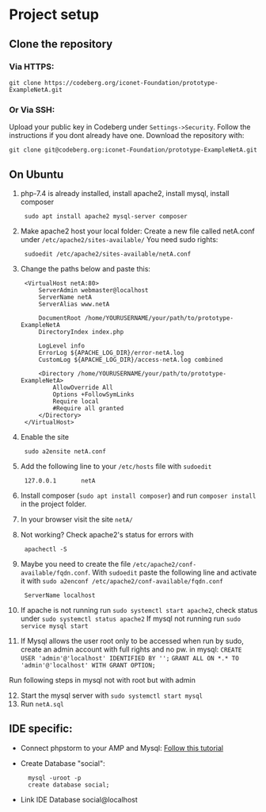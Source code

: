 # Project setup

## Clone the repository

### Via HTTPS:

    git clone https://codeberg.org/iconet-Foundation/prototype-ExampleNetA.git

### Or Via SSH:

Upload your public key in Codeberg under `Settings->Security`. Follow the instructions if you dont already have one.
Download the repository with:

    git clone git@codeberg.org:iconet-Foundation/prototype-ExampleNetA.git

## On Ubuntu

1. php-7.4 is already installed, install apache2, install mysql, install composer

        sudo apt install apache2 mysql-server composer

2. Make apache2 host your local folder: Create a new file called netA.conf under `/etc/apache2/sites-available/` You
   need sudo rights:

        sudoedit /etc/apache2/sites-available/netA.conf

3. Change the paths below and paste this:

        <VirtualHost netA:80>
            ServerAdmin webmaster@localhost
            ServerName netA
            ServerAlias www.netA

            DocumentRoot /home/YOURUSERNAME/your/path/to/prototype-ExampleNetA
            DirectoryIndex index.php

            LogLevel info
            ErrorLog ${APACHE_LOG_DIR}/error-netA.log
            CustomLog ${APACHE_LOG_DIR}/access-netA.log combined

            <Directory /home/YOURUSERNAME/your/path/to/prototype-ExampleNetA>
                AllowOverride All
                Options +FollowSymLinks
                Require local
                #Require all granted
            </Directory>
        </VirtualHost>


4. Enable the site

        sudo a2ensite netA.conf


5. Add the following line to your `/etc/hosts` file with `sudoedit`

        127.0.0.1       netA

6. Install composer (`sudo apt install composer`) and run `composer install` in the project folder.


7. In your browser visit the site `netA/`

8. Not working? Check apache2's status for errors with

        apachectl -S


9. Maybe you need to create the file `/etc/apache2/conf-available/fqdn.conf`. With `sudoedit` paste the following line and activate it with `sudo a2enconf /etc/apache2/conf-available/fqdn.conf`

        ServerName localhost


10. If apache is not running run `sudo systemctl start apache2`, check status under `sudo systemctl status apache2`
   If mysql not running run `sudo service mysql start`


11. If Mysql allows the user root only to be accessed when run by sudo, create an admin account with full rights and no
    pw.
    in mysql:
    `CREATE USER 'admin'@'localhost' IDENTIFIED BY '';`
    `GRANT ALL ON *.* TO 'admin'@'localhost' WITH GRANT OPTION;`

Run following steps in mysql not with root but with admin

12. Start the mysql server with `sudo systemctl start mysql`
13. Run `netA.sql`

## IDE specific:

- Connect phpstorm to your AMP and
  Mysql: [Follow this tutorial](https://www.jetbrains.com/help/phpstorm/installing-an-amp-package.html)

- Create Database "social":

        mysql -uroot -p
        create database social;

- Link IDE Database social@localhost

